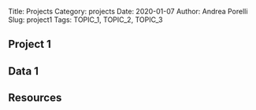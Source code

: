 Title: Projects
Category: projects
Date: 2020-01-07
Author: Andrea Porelli
Slug: project1
Tags: TOPIC_1, TOPIC_2, TOPIC_3


## Project 1

## Data 1

## Resources
